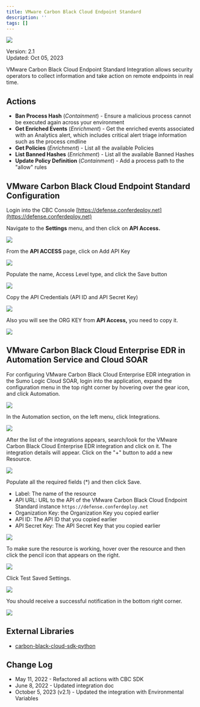 ```yaml
---
title: VMware Carbon Black Cloud Endpoint Standard
description: ''
tags: []
---
```


![](/img/platform-services/automation-service/app-central/logos/vmware-carbon-black-cloud-endpoint-standard.png)

Version: 2.1  
Updated: Oct 05, 2023

VMware Carbon Black Cloud Endpoint Standard Integration allows security operators to collect information and take action on remote endpoints in real time.

## Actions

* **Ban Process Hash** (*Containment*) - Ensure a malicious process cannot be executed again across your environment
* **Get Enriched Events** (*Enrichment*) - Get the enriched events associated with an Analytics alert, which includes critical alert triage information such as the process cmdline
* **Get Policies** (*Enrichment*) - List all the available Policies
* **List Banned Hashes** (*Enrichment*) - List all the available Banned Hashes
* **Update Policy Definition** (*Containment*) - Add a process path to the "allow" rules

## VMware Carbon Black Cloud Endpoint Standard Configuration

Login into the CBC Console [https://defense.conferdeploy.net](https://defense.conferdeploy.net)

Navigate to the **Settings**  menu, and then click on  **API Access.**

![](/img/platform-services/automation-service/app-central/integrations/vmware-carbon-black-cloud-endpoint-standard/vmware-carbon-black-cloud-endpoint-standard-1.png)

From the **API ACCESS** page, click on Add API Key 

![](/img/platform-services/automation-service/app-central/integrations/vmware-carbon-black-cloud-endpoint-standard/vmware-carbon-black-cloud-endpoint-standard-2.png) 

Populate the name, Access Level type, and click the Save button

![](/img/platform-services/automation-service/app-central/integrations/vmware-carbon-black-cloud-endpoint-standard/vmware-carbon-black-cloud-endpoint-standard-3.png)

Copy the API Credentials (API ID and API Secret Key)

![](/img/platform-services/automation-service/app-central/integrations/vmware-carbon-black-cloud-endpoint-standard/vmware-carbon-black-cloud-endpoint-standard-4.png)

Also you will see the ORG KEY from **API Access,** you need to copy it.

![](/img/platform-services/automation-service/app-central/integrations/vmware-carbon-black-cloud-endpoint-standard/vmware-carbon-black-cloud-endpoint-standard-5.png)

## VMware Carbon Black Cloud Enterprise EDR in Automation Service and Cloud SOAR

For configuring VMware Carbon Black Cloud Enterprise EDR integration in the Sumo Logic Cloud SOAR, login into the application, expand the configuration menu in the top right corner by hovering over the gear icon, and click Automation.

![](/img/platform-services/automation-service/app-central/integrations/vmware-carbon-black-cloud-endpoint-standard/vmware-carbon-black-cloud-endpoint-standard-6.png)

In the Automation section, on the left menu, click Integrations.

![](/img/platform-services/automation-service/app-central/integrations/vmware-carbon-black-cloud-endpoint-standard/vmware-carbon-black-cloud-endpoint-standard-7.png)

After the list of the integrations appears, search/look for the VMware Carbon Black Cloud Enterprise EDR integration and click on it. The integration details will appear. Click on the "+" button to add a new Resource.

![](/img/platform-services/automation-service/app-central/integrations/vmware-carbon-black-cloud-endpoint-standard/vmware-carbon-black-cloud-endpoint-standard-8.png)

Populate all the required fields (\*) and then click Save.

* Label: The name of the resource
* API URL: URL to the API of the VMware Carbon Black Cloud Endpoint Standard instance `https://defense.conferdeploy.net`
* Organization Key: the Organization Key you copied earlier
* API ID: The API ID that you copied earlier
* API Secret Key: The API Secret Key that you copied earlier

![](/img/platform-services/automation-service/app-central/integrations/vmware-carbon-black-cloud-endpoint-standard/vmware-carbon-black-cloud-endpoint-standard-9.png)

To make sure the resource is working, hover over the resource and then click the pencil icon that appears on the right.

![](/img/platform-services/automation-service/app-central/integrations/vmware-carbon-black-cloud-endpoint-standard/vmware-carbon-black-cloud-endpoint-standard-10.png)

Click Test Saved Settings.

![](/img/platform-services/automation-service/app-central/integrations/vmware-carbon-black-cloud-endpoint-standard/vmware-carbon-black-cloud-endpoint-standard-11.png)

You should receive a successful notification in the bottom right corner.

![](/img/platform-services/automation-service/app-central/integrations/vmware-carbon-black-cloud-endpoint-standard/vmware-carbon-black-cloud-endpoint-standard-12.png)

## External Libraries

* [carbon-black-cloud-sdk-python](https://github.com/carbonblack/carbon-black-cloud-sdk-python/blob/develop/LICENSE)

## Change Log

* May 11, 2022 - Refactored all actions with CBC SDK
* June 8, 2022 - Updated integration doc
* October 5, 2023 (v2.1) - Updated the integration with Environmental Variables
